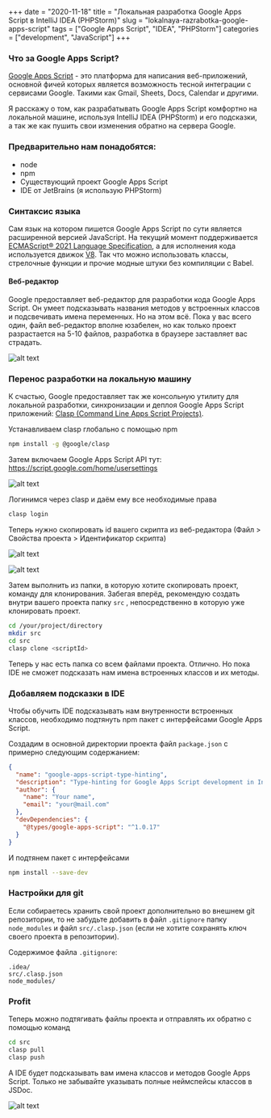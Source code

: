 +++ 
date = "2020-11-18"
title = "Локальная разработка Google Apps Script в IntelliJ IDEA (PHPStorm)"
slug = "lokalnaya-razrabotka-google-apps-script" 
tags = ["Google Apps Script", "IDEA", "PHPStorm"]
categories = ["development", "JavaScript"]
+++

### Что за Google Apps Script?

[Google Apps Script](https://developers.google.com/apps-script) - это платформа для написания веб-приложений, основной 
фичей которых является возможность тесной интеграции с сервисами Google. Такими как Gmail, Sheets, Docs, Calendar и другими.

Я расскажу о том, как разрабатывать Google Apps Script комфортно на локальной машине, используя IntelliJ IDEA (PHPStorm) и 
его подсказки, а так же как пушить свои изменения обратно на сервера Google.

### Предварительно нам понадобятся:

* node
* npm
* Существующий проект Google Apps Script
* IDE от JetBrains (я использую PHPStorm)

### Синтаксис языка

Сам язык на котором пишется Google Apps Script по сути является расширенной версией JavaScript. На текущий момент 
поддерживается [ECMAScript® 2021 Language Specification](https://tc39.es/ecma262/), а для исполнения кода используется 
движок [V8](https://v8.dev/). Так что можно использовать классы, стрелочные функции и прочие модные штуки без компиляции
с Babel.

#### Веб-редактор

Google предоставляет веб-редактор для разработки кода Google Apps Script. Он умеет подсказывать названия методов 
у встроенных классов и подсвечивать имена переменных. Но на этом всё. Пока у вас всего один, файл веб-редактор вполне
юзабелен, но как только проект разрастается на 5-10 файлов, разработка в браузере заставляет вас страдать.

![alt text](https://i.imgur.com/bjPSYTR.png)

### Перенос разработки на локальную машину

К счастью, Google предоставляет так же консольную утилиту для локальной разработки, синхронизации и деплоя Google Apps 
Script приложений: [Clasp (Command Line Apps Script Projects)](https://github.com/google/clasp).

Устанавливаем clasp глобально с помощью npm

```sh
npm install -g @google/clasp
```

Затем включаем Google Apps Script API тут: https://script.google.com/home/usersettings

![alt text](https://i.imgur.com/6LbJbdy.png)

Логинимся через clasp и даём ему все необходимые права

```sh
clasp login
```

Теперь нужно скопировать id вашего скрипта из веб-редактора (Файл > Свойства проекта > Идентификатор скрипта) 

![alt text](https://i.imgur.com/Lsp77Ix.png)

![alt text](https://i.imgur.com/VrXT5vb.png)


Затем выполнить из папки, в которую хотите скопировать проект, команду для клонирования. Забегая вперёд, рекомендую создать 
внутри вашего проекта папку ```src``` , непосредственно в которую уже клонировать проект.

```sh
cd /your/project/directory
mkdir src
cd src
clasp clone <scriptId>
```

Теперь у нас есть папка со всем файлами проекта. Отлично. Но пока IDE не сможет подсказать нам имена встроенных классов
и их методы.

### Добавляем подсказки в IDE 

Чтобы обучить IDE подсказывать нам внутренности встроенных классов, необходимо подтянуть npm пакет с интерфейсами Google Apps Script.

Создадим в основной директории проекта файл ```package.json``` с примерно следующим содержанием:

```json
{
  "name": "google-apps-script-type-hinting",
  "description": "Type-hinting for Google Apps Script development in IntelliJ IDEA",
  "author": {
    "name": "Your name",
    "email": "your@mail.com"
  },
  "devDependencies": {
    "@types/google-apps-script": "^1.0.17"
  }
}
```

И подтянем пакет с интерфейсами
```sh
npm install --save-dev
```

### Настройки для git

Если собираетесь хранить свой проект дополнительно во внешнем git репозитории, то не забудьте добавить в файл ```.gitignore```
папку ```node_modules``` и файл ```src/.clasp.json``` (если не хотите сохранять ключ своего проекта в репозитории).

Содержимое файла ```.gitignore```:

```gitignore
.idea/
src/.clasp.json
node_modules/
```

### Profit

Теперь можно подтягивать файлы проекта и отправлять их обратно с помощью команд
```sh
cd src
clasp pull
clasp push
```

А IDE будет подсказывать вам имена классов и методов Google Apps Script. Только не забывайте указывать полные 
неймспейсы классов в JSDoc.

![alt text](https://i.imgur.com/l3UlYLP.png)


